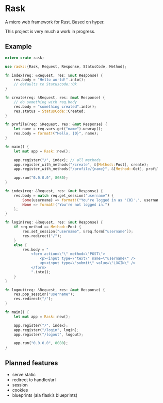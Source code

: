 # Rask

A micro web framework for Rust. Based on [hyper](https://github.com/hyperium/hyper).

This project is very much a work in progress.

## Example

````rust
extern crate rask;

use rask::{Rask, Request, Response, StatusCode, Method};

fn index(req: &Request, res: &mut Response) {
    res.body = "Hello world!".into();
    // defaults to Statuscode::Ok
}

fn create(req: &Request, res: &mut Response) {
    // do something with req.body
    res.body = "something created".into();
    res.status = StatusCode::Created;
}

fn profile(req: &Request, res: &mut Response) {
    let name = req.vars.get("name").unwrap();
    res.body = format!("Hello, {0}", name);
}

fn main() {
    let mut app = Rask::new();

    app.register("/", index); // all methods
    app.register_with_methods("/create", &[Method::Post], create);
    app.register_with_methods("/profile/{name}", &[Method::Get], profile);

    app.run("0.0.0.0", 8080);
}
````

````rust
fn index(req: &Request, res: &mut Response) {
    res.body = match req.get_session("username") {
        Some(username) => format!("You're logged in as '{0}'.", username),
        None => format!("You're not logged in.")
    };
}

fn login(req: &Request, res: &mut Response) {
    if req.method == Method::Post {
        res.set_session("username", &req.form["username"]);
        res.redirect("/");
    }
    else {
        res.body = "
            <form action=\"\" method=\"POST\">
                <p><input type=\"text\" name=\"username\" />
                <p><input type=\"submit\" value=\"LOGIN\" />
            </form>
            ".into();
    }
}

fn logout(req: &Request, res: &mut Response) {
    res.pop_session("username");
    res.redirect("/");
}

fn main() {
    let mut app = Rask::new();

    app.register("/", index);
    app.register("/login", login);
    app.register("/logout", logout);

    app.run("0.0.0.0", 8080);
}
````

## Planned features

* serve static
* redirect to handler/url
* session
* cookies
* blueprints (ala flask’s blueprints)

